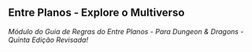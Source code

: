 ## Entre Planos - Explore o Multiverso
*Módulo do Guia de Regras do Entre Planos - Para Dungeon & Dragons - Quinta Edição Revisada!*
